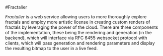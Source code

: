 #Fractalier

_Fractalier_ is a web service allowing users to more thoroughly explore fractals 
and employ more artistic license in creating custom renders of fractals by 
leveraging the power of the cloud. There are three components of the 
implementation, these being the rendering and generation (in the backend), which 
will interface via RFC 6455 websocket protocol with clients, which will pass 
generation and rendering parameters and display the resulting bitmap to the user in 
a live feed.
